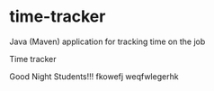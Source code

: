 # time-tracker
Java (Maven) application for tracking time on the job

Time tracker

Good Night Students!!!
fkowefj
weqfwlegerhk
